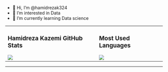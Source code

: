 - 👋 Hi, I’m @hamidrezak324
- 👀 I’m interested in Data
- 🌱 I’m currently learning Data science



<table>
  <tr>
    <td>
      <h3>Hamidreza Kazemi GitHub Stats</h3>
      <img src="https://github-readme-stats.vercel.app/api?username=hamidrezak324&show_icons=true&theme=radical&count_private=true" />
    </td>
    <td>
      <h3>Most Used Languages</h3>
      <img src="https://github-readme-stats.vercel.app/api/top-langs/?username=hamidrezak324&layout=compact&theme=radical" />
    </td>
  </tr>
</table>




</div>

---



